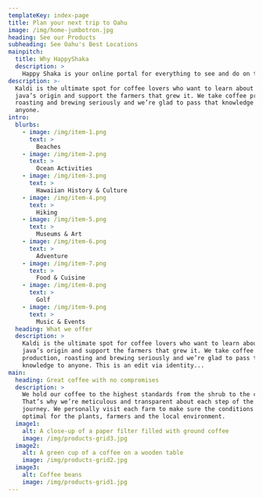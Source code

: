 ```yaml
---
templateKey: index-page
title: Plan your next trip to Oahu
image: /img/home-jumbotron.jpg
heading: See our Products
subheading: See Oahu's Best Locations
mainpitch:
  title: Why HappyShaka
  description: >
    Happy Shaka is your online portal for everything to see and do on the island of Oahu. Whether you need to book an adventure, travel to the most iconic beaches, or experience the rich history of Hawaii, we are here to help your vacation the happiest one yet.
description: >-
  Kaldi is the ultimate spot for coffee lovers who want to learn about their
  java’s origin and support the farmers that grew it. We take coffee production,
  roasting and brewing seriously and we’re glad to pass that knowledge to
  anyone.
intro:
  blurbs:
    - image: /img/item-1.png
      text: >
        Beaches
    - image: /img/item-2.png
      text: >
        Ocean Activities
    - image: /img/item-3.png
      text: >
        Hawaiian History & Culture
    - image: /img/item-4.png
      text: >
        Hiking
    - image: /img/item-5.png
      text: >
        Museums & Art
    - image: /img/item-6.png
      text: >
        Adventure
    - image: /img/item-7.png
      text: >
        Food & Cuisine
    - image: /img/item-8.png
      text: >
        Golf
    - image: /img/item-9.png
      text: >
        Music & Events
  heading: What we offer
  description: >
    Kaldi is the ultimate spot for coffee lovers who want to learn about their
    java’s origin and support the farmers that grew it. We take coffee
    production, roasting and brewing seriously and we’re glad to pass that
    knowledge to anyone. This is an edit via identity...
main:
  heading: Great coffee with no compromises
  description: >
    We hold our coffee to the highest standards from the shrub to the cup.
    That’s why we’re meticulous and transparent about each step of the coffee’s
    journey. We personally visit each farm to make sure the conditions are
    optimal for the plants, farmers and the local environment.
  image1:
    alt: A close-up of a paper filter filled with ground coffee
    image: /img/products-grid3.jpg
  image2:
    alt: A green cup of a coffee on a wooden table
    image: /img/products-grid2.jpg
  image3:
    alt: Coffee beans
    image: /img/products-grid1.jpg
---
```

